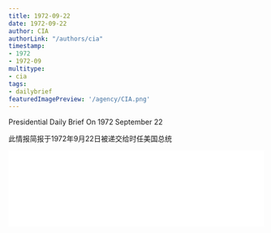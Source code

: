 ```yaml
---
title: 1972-09-22
date: 1972-09-22
author: CIA 
authorLink: "/authors/cia"
timestamp: 
- 1972
- 1972-09
multitype: 
- cia
tags: 
- dailybrief
featuredImagePreview: '/agency/CIA.png'
---
```



Presidential Daily Brief On 1972 September 22

此情报简报于1972年9月22日被递交给时任美国总统

<!--more-->





<div id="over" style="width:100%; overflow:hidden"> <iframe id="sFrame" name="sFrame" frameborder="no" border="0"  allowfullscreen marginwidth="0" scrolling="no" src = " /CIA/1972-09-22.html "  style = " position:absulute; width: 806px; top: 300;" > </iframe> </div>
